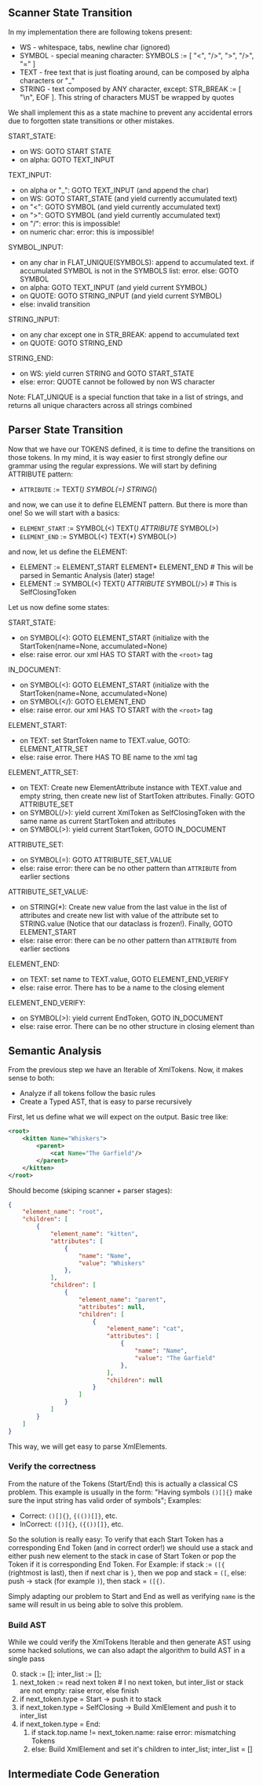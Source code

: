 ## Scanner State Transition

In my implementation there are following tokens present:

- WS - whitespace, tabs, newline char (ignored)
- SYMBOL - special meaning character: SYMBOLS := \[ "<", "/>", ">", "/>", "=" \]
- TEXT - free text that is just floating around, can be composed by alpha characters or "_"
- STRING - text composed by ANY character, except: STR_BREAK := \[ "\n", EOF \]. This string of characters MUST be wrapped by quotes

We shall implement this as a state machine to prevent any accidental errors due to forgotten state transitions or other
mistakes.

START_STATE:

- on WS: GOTO START STATE 
- on alpha: GOTO TEXT_INPUT

TEXT_INPUT:

- on alpha or "_": GOTO TEXT_INPUT (and append the char)
- on WS: GOTO START_STATE (and yield currently accumulated text)
- on "<": GOTO SYMBOL (and yield currently accumulated text)
- on ">": GOTO SYMBOL (and yield currently accumulated text)
- on "/": error: this is impossible!
- on numeric char: error: this is impossible!

SYMBOL_INPUT:

- on any char in FLAT_UNIQUE(SYMBOLS): append to accumulated text.
  if accumulated SYMBOL is not in the SYMBOLS list: error. else: GOTO SYMBOL
- on alpha: GOTO TEXT_INPUT (and yield current SYMBOL)
- on QUOTE: GOTO STRING_INPUT (and yield current SYMBOL)
- else: invalid transition

STRING_INPUT:

- on any char except one in STR_BREAK: append to accumulated text
- on QUOTE: GOTO STRING_END

STRING_END:

- on WS: yield curren STRING and GOTO START_STATE
- else: error: QUOTE cannot be followed by non WS character

Note: FLAT_UNIQUE is a special function that take in a list of strings, and
returns all unique characters across all strings combined


## Parser State Transition

Now that we have our TOKENS defined, it is time to define the transitions on those tokens.
In my mind, it is way easier to first strongly define our grammar using the regular expressions.
We will start by defining ATTRIBUTE pattern:

- `ATTRIBUTE` := TEXT(*) SYMBOL(=) STRING(*)

and now, we can use it to define ELEMENT pattern. But there is more than one! So we will start with a basics:

- `ELEMENT_START` := SYMBOL(<) TEXT(*) ATTRIBUTE* SYMBOL(>)
- `ELEMENT_END` := SYMBOL(<) TEXT(*) SYMBOL(>)

and now, let us define the ELEMENT:

- ELEMENT := ELEMENT_START ELEMENT* ELEMENT_END      # This will be parsed in Semantic Analysis (later) stage!
- ELEMENT := SYMBOL(<) TEXT(*) ATTRIBUTE* SYMBOL(/>) # This is SelfClosingToken

Let us now define some states:

START_STATE:

- on SYMBOL(<): GOTO ELEMENT_START (initialize with the StartToken(name=None, accumulated=None)
- else: raise error. our xml HAS TO START with the `<root>` tag

IN_DOCUMENT:

- on SYMBOL(<): GOTO ELEMENT_START (initialize with the StartToken(name=None, accumulated=None)
- on SYMBOL(</): GOTO ELEMENT_END 
- else: raise error. our xml HAS TO START with the `<root>` tag

ELEMENT_START:

- on TEXT: set StartToken name to TEXT.value, GOTO: ELEMENT_ATTR_SET
- else: raise error. There HAS TO BE name to the xml tag

ELEMENT_ATTR_SET:

- on TEXT: Create new ElementAttribute instance with TEXT.value and empty
  string, then create new list of StartToken attributes.
  Finally: GOTO ATTRIBUTE_SET
- on SYMBOL(/>): yield current XmlToken as SelfClosingToken with the same name
  as current StartToken and attributes
- on SYMBOL(>): yield current StartToken, GOTO IN_DOCUMENT

ATTRIBUTE_SET:

- on SYMBOL(=): GOTO ATTRIBUTE_SET_VALUE
- else: raise error: there can be no other pattern than `ATTRIBUTE` from earlier sections

ATTRIBUTE_SET_VALUE:

- on STRING(*): Create new value from the last value in the list of attributes
  and create new list with value of the attribute set to STRING.value (Notice
  that our dataclass is frozen!). Finally, GOTO ELEMENT_START
- else: raise error: there can be no other pattern than `ATTRIBUTE` from earlier sections

ELEMENT_END:

- on TEXT: set name to TEXT.value, GOTO ELEMENT_END_VERIFY
- else: raise error. There has to be a name to the closing element

ELEMENT_END_VERIFY:

- on SYMBOL(>): yield current EndToken, GOTO IN_DOCUMENT
- else: raise error. There can be no other structure in closing element than 

## Semantic Analysis

From the previous step we have an Iterable of XmlTokens.
Now, it makes sense to both:

- Analyze if all tokens follow the basic rules
- Create a Typed AST, that is easy to parse recursively

First, let us define what we will expect on the output. Basic tree like:

```xml 
<root>
    <kitten Name="Whiskers">
        <parent>
            <cat Name="The Garfield"/>
        </parent>
    </kitten>
</root>
```

Should become (skiping scanner + parser stages):

```json
{
    "element_name": "root",
    "children": [
        {
            "element_name": "kitten",
            "attributes": [
                {
                    "name": "Name",
                    "value": "Whiskers"
                },
            ],
            "children": [
                {
                    "element_name": "parent",
                    "attributes": null,
                    "children": [
                        {
                            "element_name": "cat",
                            "attributes": [
                                {
                                    "name": "Name",
                                    "value": "The Garfield"
                                },
                            ],
                            "children": null
                        }
                    ]
                }
            ]
        }
    ]
}
```

This way, we will get easy to parse XmlElements.

### Verify the correctness

From the nature of the Tokens (Start/End) this is actually a classical CS
problem. This example is usually in the form: "Having symbols `()[]{}` make
sure the input string has valid order of symbols"; Examples:

- Correct: `()[]{}`, `{(())[]}`, etc.
- InCorrect: `([)]{}`, `({())[]}`, etc.

So the solution is really easy: To verify that each Start Token has a
corresponding End Token (and in correct order!) we should use a stack and
either push new element to the stack in case of Start Token or pop the Token if
it is corresponding End Token. For Example: if stack := `([{` (rightmost is
last), then if next char is `}`, then we pop and stack = `([`, else: push ->
stack (for example `)`), then stack = `([{)`.

Simply adapting our problem to Start and End as well as verifying `name` is the
same will result in us being able to solve this problem.

### Build AST

While we could verify the XmlTokens Iterable and then generate AST using some
hacked solutions, we can also adapt the algorithm to build AST in a single pass

0. stack := []; inter_list := [];
1. next_token := read next token  # I no next token, but inter_list or stack
   are not empty: raise error, else finish
2. if next_token.type = Start -> push it to stack 
3. if next_token.type = SelfClosing -> Build XmlElement and push it to inter_list
4. if next_token.type = End:
    1. if stack.top.name != next_token.name: raise error: mismatching Tokens
    2. else: Build XmlElement and set it's children to inter_list; inter_list = []


## Intermediate Code Generation


